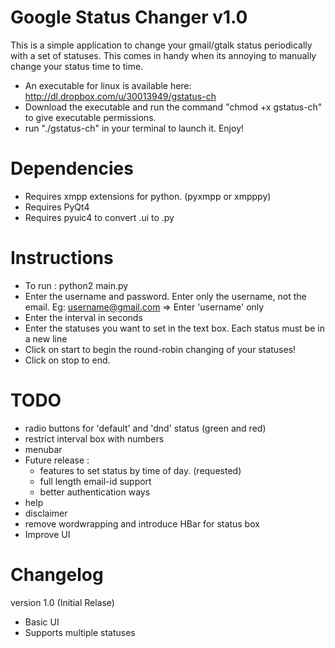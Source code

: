 Google Status Changer v1.0
==========================

This is a simple application to change your gmail/gtalk status periodically with a set of statuses. 
This comes in handy when its annoying to manually change your status time to time.

- An executable for linux is available here: http://dl.dropbox.com/u/30013949/gstatus-ch
- Download the executable and run the command "chmod +x gstatus-ch" to give executable permissions. 
- run "./gstatus-ch" in your terminal to launch it. Enjoy!



Dependencies
============

+ Requires xmpp extensions for python. (pyxmpp or xmpppy)
+ Requires PyQt4
+ Requires pyuic4 to convert .ui to .py


Instructions
============

- To run : python2 main.py
- Enter the username and password. Enter only the username, not the email.
	Eg: username@gmail.com => Enter 'username' only
- Enter the interval in seconds
- Enter the statuses you want to set in the text box. Each status must be in a new line
- Click on start to begin the round-robin changing of your statuses!
- Click on stop to end.


TODO
====

+ radio buttons for 'default' and 'dnd' status (green and red)
+ restrict interval box with numbers
+ menubar
+ Future release :
	- features to set status by time of day. (requested)
	- full length email-id support
	- better authentication ways
+ help
+ disclaimer
+ remove wordwrapping and introduce HBar for status box
+ Improve UI


Changelog
=========

version 1.0 (Initial Relase)
+ Basic UI
+ Supports multiple statuses
